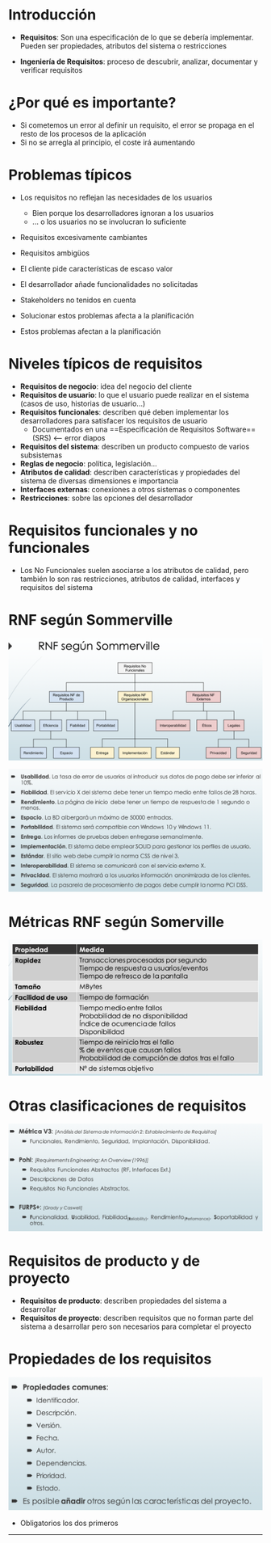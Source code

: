 # Introducción

- **Requisitos**: Son una especificación de lo que se debería implementar. Pueden ser propiedades, atributos del sistema o restricciones

- **Ingeniería de Requisitos**: proceso de descubrir, analizar, documentar y verificar requisitos

# ¿Por qué es importante?

- Si cometemos un error al definir un requisito, el error se propaga en el resto de los procesos de la aplicación
- Si no se arregla al principio, el coste irá aumentando

# Problemas típicos

- Los requisitos no reflejan las necesidades de los usuarios
	- Bien porque los desarrolladores ignoran a los usuarios
	- ... o los usuarios no se involucran lo suficiente
- Requisitos excesivamente cambiantes
- Requisitos ambigüos
- El cliente pide características de escaso valor
- El desarrollador añade funcionalidades no solicitadas
- Stakeholders no tenidos en cuenta
- Solucionar estos problemas afecta a la planificación

- Estos problemas afectan a la planificación

# Niveles típicos de requisitos

- **Requisitos de negocio**: idea del negocio del cliente
- **Requisitos de usuario**: lo que el usuario puede realizar en el sistema (casos de uso, historias de usuario...)
- **Requisitos funcionales**: describen qué deben implementar los desarrolladores para satisfacer los requisitos de usuario
	- Documentados en una ==Especificación de Requisitos Software== (SRS) <-- error diapos
- **Requisitos del sistema**: describen un producto compuesto de varios subsistemas
- **Reglas de negocio**: política, legislación...
- **Atributos de calidad**: describen características y propiedades del sistema de diversas dimensiones e importancia
- **Interfaces externas**: conexiones a otros sistemas o componentes
- **Restricciones**: sobre las opciones del desarrollador

# Requisitos funcionales y no funcionales

- Los No Funcionales suelen asociarse a los atributos de calidad, pero también lo son ras restricciones, atributos de calidad, interfaces y requisitos del sistema

# RNF según Sommerville

![](img/Pasted%20image%2020230912185837.png)

![](img/Pasted%20image%2020230912185913.png)

# Métricas RNF según Somerville

![](img/Pasted%20image%2020230912185944.png)

# Otras clasificaciones de requisitos

![](img/Pasted%20image%2020230912190026.png)

# Requisitos de producto y de proyecto

- **Requisitos de producto**: describen propiedades del sistema a desarrollar
- **Requisitos de proyecto**: describen requisitos que no forman parte del sistema a desarrollar pero son necesarios para completar el proyecto

# Propiedades de los requisitos

![](img/Pasted%20image%2020230912190559.png)

- Obligatorios los dos primeros

---

